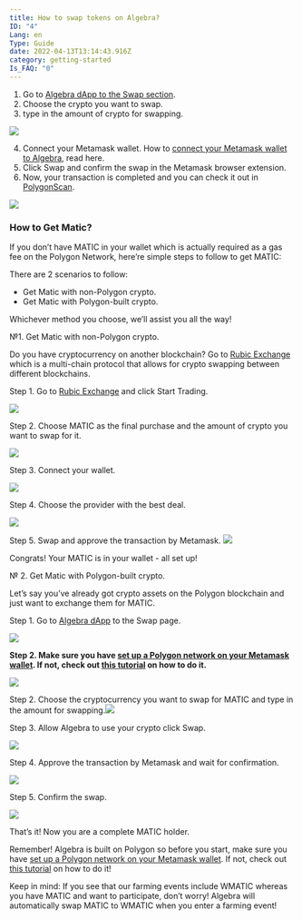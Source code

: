 ```yaml
---
title: How to swap tokens on Algebra?
ID: "4"
Lang: en
Type: Guide
date: 2022-04-13T13:14:43.916Z
category: getting-started
Is_FAQ: "0"
---
```

1. Go to [Algebra dApp to the Swap section](https://app.algebra.finance/#/swap).
2. Choose the crypto you want to swap.
3. type in the amount of crypto for swapping.

![](https://lh5.googleusercontent.com/cGsvDJMuHiNqg4Crm6teV-OMKgGduJ7cl6upztRN_nBScmOtVcNcYSOnMEY0frlC9K9-fyjGKMzICgdw5z2xsMTExuMBuLfMnKUueRRhFwVREE4ZPiJQbJtaV9kP_X0p6nGiGKXI)

4. Connect your Metamask wallet. How to [connect your Metamask wallet to Algebra](https://docs.google.com/document/d/1GRzlSy1AAh4iRKR9W30OCUtmTr3_7gVdK4Pzq-9MWCo/edit#heading=h.mzlxqtlu19d), read here.
5. Click Swap and confirm the swap in the Metamask browser extension.
6. Now, your transaction is completed and you can check it out in [PolygonScan](https://polygonscan.com/).

![](https://lh6.googleusercontent.com/uZEJx-Xn_5j4Y1PF-zaNvDYE94ek7BB1pXI-f0oZrffoEaUp6Gsk2kadpt8AWWhCiGg6JUrI0S3KcgDKlQXtbkVnEm-ra9XxAL9Cmk7OMJEjUmxfv9Jmwu3hGUjjHsIwwnQQDxVz)

### How to Get Matic?

If you don’t have MATIC in your wallet which is actually required as a gas fee on the Polygon Network, here’re simple steps to follow to get MATIC:

There are 2 scenarios to follow:

* Get Matic with non-Polygon crypto.
* Get Matic with Polygon-built crypto. 

Whichever method you choose, we’ll assist you all the way!

№1. Get Matic with non-Polygon crypto.

Do you have cryptocurrency on another blockchain? Go to [Rubic Exchange](https://rubic.exchange/) which is a multi-chain protocol that allows for crypto swapping between different blockchains. 

Step 1. Go to [Rubic Exchange](https://rubic.exchange/) and click Start Trading. 

![](https://lh3.googleusercontent.com/7_1H2MDu-VMPC9oGiyM1Jm_dm6H6eaGqlPw4Xhuw5jdRmGdyLQx7XstEJszFFv-5hwKXRmVDmL9gD3i-uu63a8_KnRL04Mc-ZIQ4vwkhDEGE1Wvcxt0oAsVOjK9rsMxUGIw28rz1)

Step 2. Choose MATIC as the final purchase and the amount of crypto you want to swap for it. 

![](https://lh5.googleusercontent.com/xaupeurncVPqpLrB5EMeLKH1Rp5gP6egBwothqFRJXnA2VdGqjWj7n-05uGSumHU-9oks3IpdNSB9DuYqZ1PoA2UP2QVxxB4HQEjy6gpgrR7LjpLWYvao4e4gI_tPDqxPI9EOA6N)

Step 3. Connect your wallet.

![](https://lh6.googleusercontent.com/bVmptrL3R53cF1adGJxcRAPDOuyZ9WOsvsyHc9ULCU3rB26xAA8YFTva608ZJqSVKSur_ovc3lguUypy0WXEoryR6eJRHtVKTrCkjcj7ySf9cl2F3ttTKXz7qtDAhrAKCBktkFRe)

Step 4. Choose the provider with the best deal.

![](https://lh6.googleusercontent.com/CF3dStaUVaQFj1MpY6K-qqEaEyxpM8ygQD3_YJHU4vSCvnSh7DmBDZdrs5rSptQC9z7_Wj7l8DyjuSLTfhF-1yXgIxFsa25bYRTAdnF-iVmBM4P02IolPgA_O6M19NGItGB3nM0q)

Step 5. Swap and approve the transaction by Metamask. ![](https://lh3.googleusercontent.com/gNr-TdyhpDEtZ2fNnMwma4yxCzhsY3TSEY3pL20SObhA8XN_7IfzMVINkNJCGZ5enhBMweug7aLCYQD1-DjHbWZYgzWZajx8UhKtxsNCDu8wzb43Emlk8oA01_isEbTJyvMugwar)

Congrats! Your MATIC is in your wallet - all set up! 

№ 2. Get Matic with Polygon-built crypto. 

Let’s say you’ve already got crypto assets on the Polygon blockchain and just want to exchange them for MATIC.

Step 1. Go to [Algebra dApp](https://app.algebra.finance/#/swap) to the Swap page.

![](https://lh6.googleusercontent.com/99bFGZYMhYgh0UD1PPc4T9R12A2ybMIczNxewmO2OanSXZhDiZXRpz5PE_bjPjBgbL6JCi85Oi-3UcYSe34fto2_ZbLmO53166d7iK-5N5B-D0eO6f5N1H6AM2nPMGdsx168PIzb)

**Step 2. Make sure you have [set up a Polygon network on your Metamask wallet](https://medium.com/@crypto_algebra/guide-to-setting-up-polygon-matic-mainnet-for-metamask-on-algebra-finance-e17389cb7f76). If not, check out [this tutorial](https://medium.com/@crypto_algebra/guide-to-setting-up-polygon-matic-mainnet-for-metamask-on-algebra-finance-e17389cb7f76) on how to do it.**

![](https://lh3.googleusercontent.com/wGylImpTF1V0BsbxSYbRlsjt2J2OtXbYjqOHqpZw8B-3UFEoZiY3qOLK2irEQz8Zl1CBxnRCieca0e9_esC4q6WdJkrzt9qVljnaqDJi90c6ydiNMrGt2VxX3OGPMbtCqDsB_Bcd)

Step 2. Choose the cryptocurrency you want to swap for MATIC and type in the amount for swapping.![](https://lh6.googleusercontent.com/6n3AOr_SKCuduUkZa73IGSYMbnTFrFKALadaeJI4JfSNE0Kjl004f4dqdUWY9AXJPU8cYt2G4Iyq0JA0Ssht0xE_KFEE7OQMcxNNHxPZVogpDPjp-8dApCas5aF01U7H2os0gU5B)

Step 3. Allow Algebra to use your crypto click Swap.

![](https://lh3.googleusercontent.com/Q9TOBA30lIEm0PJaRttlEt87GD50viKpGzg0aG9vpdtQNKTW414S4-4jqfaWYX9BfWFxjo317oykG68Odl3Qvs7D6uPUneDYYX0hDkL-fP7PYPNNF2DNezxI3ZvdaDjqb8tkknbb)

Step 4. Approve the transaction by Metamask and wait for confirmation.

![](https://lh5.googleusercontent.com/nUmVpuE6AmQY-EJoRUjIkwYBmtmZQhwYdxLIuhxV5A1Cikr5PzzRqt8m6Nqxe6-qvT93O5-2zqIqoDmOORrdIcaUqfUJx66OzaQfHwPpni7NrTopZwJ2Rr35C_7S7-CU7m22z-mr)

Step 5. Confirm the swap.

![](https://lh5.googleusercontent.com/RQHeParHjkyRAyP188IzkLw0z-KIwqM8VG6AvFTSxHa6kZsFB5v0I3wsKt0_-A6gIa8fQuUMEzoACYWo06USAW0FrK2vKZBDGUgnRUyUMXSXDO6satfEY27L2ma2B_JgqBu9QQPm)

That’s it! Now you are a complete MATIC holder.

Remember! Algebra is built on Polygon so before you start, make sure you have [set up a Polygon network on your Metamask wallet](https://medium.com/@crypto_algebra/guide-to-setting-up-polygon-matic-mainnet-for-metamask-on-algebra-finance-e17389cb7f76). If not, check out [this tutorial](https://medium.com/@crypto_algebra/guide-to-setting-up-polygon-matic-mainnet-for-metamask-on-algebra-finance-e17389cb7f76) on how to do it!

Keep in mind: If you see that our farming events include WMATIC whereas you have MATIC and want to participate, don’t worry! Algebra will automatically swap MATIC to WMATIC when you enter a farming event!